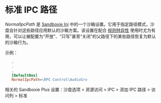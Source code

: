 # 标准 IPC 路径

_NormalIpcPath_ 是 [Sandboxie Ini](SandboxieIni.md) 中的一个沙箱设置。它用于指定路径模式，沙盘会针对这些路径应用默认的沙箱方案。该设置在配合 [规则特异性](../PlusContent/RuleSpecificity.md) 使用时尤为有用，可以让被配置为“开放”、“只写”甚至“关闭”的父路径下的某些路径恢复为默认的沙箱行为。

示例：

```ini
   .
   .
   .
   [DefaultBox]
   NormalIpcPath=\RPC Control\AudioSrv
```

相关的 Sandboxie Plus 设置：沙盘选项 > 资源访问 > IPC > 添加 IPC 路径 > 访问列 > 标准